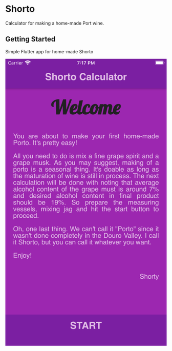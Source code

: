 # Shorto

Calculator for making a home-made Port wine.

## Getting Started
Simple Flutter app for home-made Shorto



![Simulator Screen Shot - iPhone 6s Plus - 2021-02-14 at 19.17.15.png](lib/screens/Simulator%20Screen%20Shot%20-%20iPhone%206s%20Plus%20-%202021-02-14%20at%2019.17.15.png)